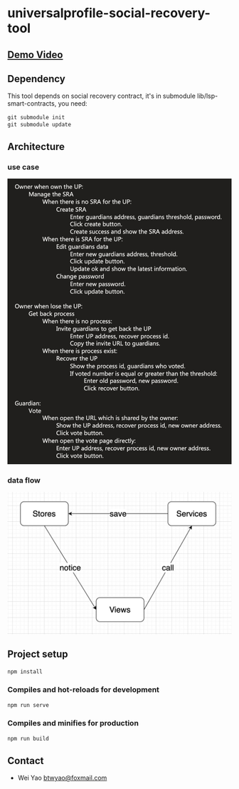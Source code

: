 # universalprofile-social-recovery-tool

## [Demo Video](https://www.youtube.com/watch?v=yEDvm_-IWDU)

## Dependency
This tool depends on social recovery contract, it's in submodule lib/lsp-smart-contracts, you need:
```
git submodule init
git submodule update
```

## Architecture

### use case
![](./res/use-case.jpg)

### data flow
![](./res/data-flow.jpg)

## Project setup

```
npm install
```

### Compiles and hot-reloads for development

```
npm run serve
```

### Compiles and minifies for production

```
npm run build
```

## Contact

- Wei Yao <btwyao@foxmail.com>
